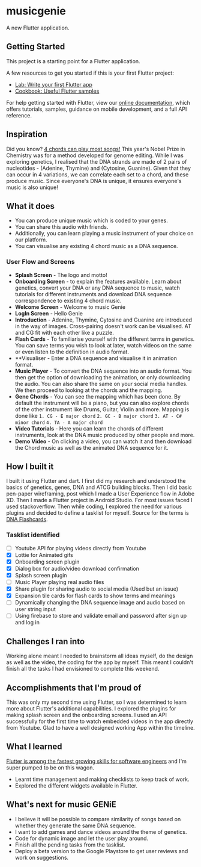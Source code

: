 # musicgenie

A new Flutter application.

## Getting Started

This project is a starting point for a Flutter application.

A few resources to get you started if this is your first Flutter project:

- [Lab: Write your first Flutter app](https://flutter.dev/docs/get-started/codelab)
- [Cookbook: Useful Flutter samples](https://flutter.dev/docs/cookbook)

For help getting started with Flutter, view our
[online documentation](https://flutter.dev/docs), which offers tutorials,
samples, guidance on mobile development, and a full API reference.

## Inspiration
Did you know? [4 chords can play most songs!](https://www.musical-u.com/learn/four-chords-and-the-truth/)
This year's Nobel Prize in Chemistry was for a method developed for genome editing. While I was exploring genetics, I realised that the DNA strands are made of 2 pairs of nucleotides - (Adenine, Thymine) and (Cytosine, Guanine). Given that they can occur in 4 variations, we can correlate each set to a chord, and these produce music. Since everyone's DNA is unique, it ensures everyone's music is also unique!

## What it does
* You can produce unique music which is coded to your genes.
* You can share this audio with friends.
* Additionally, you can learn playing a music instrument of your choice on our platform.
* You can visualise any existing 4 chord music as a DNA sequence.

### User Flow and Screens
* **Splash Screen** - The logo and motto!
* **Onboarding Screen** - to explain the features available. Learn about genetics, convert your DNA or any DNA sequence to music, watch tutorials for different instruments and download DNA sequence correspondence to existing 4 chord music.
* **Welcome Screen** - Welcome to music Genie
* **LogIn Screen** - Hello Genie
* **Introduction** - Adenine, Thymine, Cytosine and Guanine are introduced in the way of images. Cross-pairing doesn't work can be visualised. AT and CG fit with each other like a puzzle.
* **Flash Cards** - To familiarise yourself with the different terms in genetics. You can save terms you wish to look at later, watch videos on the same or even listen to the definition in audio format.
* **Visualiser - Enter a DNA sequence and visualise it in animation format. 
* **Music Player** - To convert the DNA sequence into an audio format. You then get the option of downloading the animation, or only downloading the audio. You can also share the same on your social media handles. We then proceed to looking at the chords and the mapping.
* **Gene Chords** - You can see the mapping which has been done. By default the instrument will be a piano, but you can also explore chords of the other instrument like Drums, Guitar, Violin and more. Mapping is done like 
``` 1. CG - E major chord ```
``` 2. GC - B major chord ```
``` 3. AT - C# minor chord ```
``` 4. TA - A major chord ```
* **Video Tutorials** - Here you can learn the chords of different instruments, look at the DNA music produced by other people and more. 
* **Demo Video** - On clicking a video, you can watch it and then download the Chord music as well as the animated DNA sequence for it.

## How I built it
I built it using Flutter and dart. I first did my research and understood the basics of genetics, genes, DNA and ATCG building blocks. Then I did basic pen-paper wireframing, post which I made a User Experience flow in Adobe XD. Then I made a Flutter project in Android Studio. For most issues faced I used stackoverflow.
Then while coding, I explored the need for various plugins and decided to define a tasklist for myself. Source for the terms is [DNA Flashcards](https://quizlet.com/4348465/dna-flashcards/).

### Tasklist identified

- [ ] Youtube API for playing videos directly from Youtube
- [x] Lottie for Animated gifs
- [x] Onboarding screen plugin
- [x] Dialog box for audio/video download confirmation
- [x] Splash screen plugin
- [ ] Music Player playing real audio files
- [x] Share plugin for sharing audio to social media (Used but an issue)
- [x] Expansion tile cards for flash cards to show terms and meanings
- [ ] Dynamically changing the DNA sequence image and audio based on user string input
- [ ] Using firebase to store and validate email and password after sign up and log in

## Challenges I ran into
Working alone meant I needed to brainstorm all ideas myself, do the design as well as the video, the coding for the app by myself. This meant I couldn't finish all the tasks I had envisioned to complete this weekend.

## Accomplishments that I'm proud of
This was only my second time using Flutter, so I was determined to learn more about Flutter's additional capabilities. I explored the plugins for making splash screen and the onboarding screens. I used an API successfully for the first time to watch embedded videos in the app directly from Youtube. Glad to have a well designed working App within the timeline.

## What I learned
[Flutter is among the fastest growing skills for software engineers](https://www.xda-developers.com/flutter-android-design-angular-material-fastest-growing-skills-software-engineers/) and I'm super pumped to be on this wagon.
* Learnt time management and making checklists to keep track of work.
* Explored the different widgets available in Flutter.

## What's next for music GENiE
* I believe it will be possible to compare similarity of songs based on whether they generate the same DNA sequence.
* I want to add games and dance videos around the theme of genetics.
* Code for dynamic image and let the user play around.
* Finish all the pending tasks from the tasklist.
* Deploy a beta version to the Google Playstore to get user reviews and work on suggestions.
